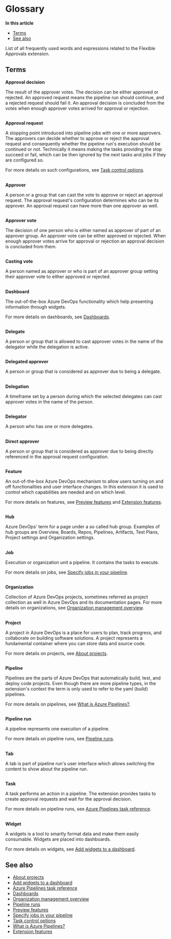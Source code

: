 # Glossary

**In this article**
- [Terms](#terms)
- [See also](#see-also)

List of all frequently used words and expressions related to the Flexible Approvals extension.

## Terms

**Approval decision**

The result of the approver votes. The decision can be either approved or rejected.
An approved request means the pipeline run should continue, and a rejected request should fail it.
An approval decision is concluded from the votes when enough approver votes arrived for approval or rejection.

##

**Approval request**

A stopping point introduced into pipeline jobs with one or more approvers.
The approvers can decide whether to approve or reject the approval request and consequently whether the pipeline run's execution should be continued or not.
Technically it means making the tasks providing the stop succeed or fail, 
which can be then ignored by the next tasks and jobs if they are configured so.

For more details on such configurations, see 
[Task control options](https://learn.microsoft.com/en-us/azure/devops/pipelines/process/tasks?view=azure-devops#task-control-options).

##

**Approver**

A person or a group that can cast the vote to approve or reject an approval request.
The approval request's configuration determines who can be its approver.
An approval request can have more than one approver as well.

##

**Approver vote**

The decision of one person who is either named as approver of part of an approver group.
An approver vote can be either approved or rejected.
When enough approver votes arrive for approval or rejection an approval decision is concluded from them.

##

**Casting vote**

A person named as approver or who is part of an approver group setting their approver vote to either approved or rejected.

##

**Dashboard**

The out-of-the-box Azure DevOps functionality which help presenting information through widgets.

For more details on dashboards, see [Dashboards](https://learn.microsoft.com/en-us/azure/devops/report/dashboards/overview?view=azure-devops).

##

**Delegate**

A person or group that is allowed to cast approver votes in the name of the delegator while the delegation is active.

##

**Delegated approver**

A person or group that is considered as approver due to being a delegate.

##

**Delegation**

A timeframe set by a person during which the selected delegates can cast approver votes in the name of the person.

##

**Delegator**

A person who has one or more delegates.

##

**Direct approver**

A person or group that is considered as approver due to being directly referenced in the approval request configuration.

##

**Feature**

An out-of-the-box Azure DevOps mechanism to allow users turning on and off functionalities and user interface changes.
In this extension it is used to control which capabilities are needed and on which level. 

For more details on features, see [Preview features](https://learn.microsoft.com/en-us/azure/devops/project/navigation/preview-features?view=azure-devops) and
[Extension features](/flexible-approvals/common/extension-features.md).

##

**Hub**

Azure DevOps' term for a page under a so called hub group.
Examples of hub groups are Overview, Boards, Repos, Pipelines, Artifacts, Test Plans, Project settings and Organization settings.

##

**Job**

Execution or organization unit a pipeline. It contains the tasks to execute.

For more details on jobs, see [Specify jobs in your pipeline](https://learn.microsoft.com/en-us/azure/devops/pipelines/process/phases?view=azure-devops).

##

**Organization**

Collection of Azure DevOps projects, sometimes referred as project collection as well in Azure DevOps and its documentation pages.
For more details on organizations, see 
[Organization management overview](https://learn.microsoft.com/en-us/azure/devops/organizations/accounts/organization-management?view=azure-devops).

##

**Project**

A project in Azure DevOps is a place for users to plan, track progress, and collaborate on building software solutions. 
A project represents a fundamental container where you can store data and source code.

For more details on projects, see [About projects](https://learn.microsoft.com/en-us/azure/devops/organizations/projects/about-projects?view=azure-devops).

##

**Pipeline**

Pipelines are the parts of Azure DevOps that automatically build, test, and deploy code projects.
Even though there are more pipeline types, in the extension's context the term is only used to refer to the yaml (build) pipelines.

For more details on pipelines, see 
[What is Azure Pipelines?](https://learn.microsoft.com/en-us/azure/devops/pipelines/get-started/what-is-azure-pipelines?view=azure-devops).

##

**Pipeline run**

A pipeline represents one execution of a pipeline.

For more details on pipeline runs, see [Pipeline runs](https://learn.microsoft.com/en-us/azure/devops/pipelines/process/runs?view=azure-devops).

##

**Tab**

A tab is part of pipeline run's user interface which allows switching the content to show about the pipeline run.

##

**Task**

A task performs an action in a pipeline. The extension provides tasks to create approval requests and wait for the approval decision.

For more details on pipeline runs, see [Azure Pipelines task reference](https://learn.microsoft.com/en-us/azure/devops/pipelines/tasks/reference/?view=azure-pipelines).

##

**Widget**

A widgets is a tool to smartly format data and make them easily consumable. Widgets are placed into dashboards.

For more details on widgets, see [Add widgets to a dashboard](https://learn.microsoft.com/en-us/azure/devops/report/dashboards/add-widget-to-dashboard).

## See also

- [About projects](https://learn.microsoft.com/en-us/azure/devops/organizations/projects/about-projects?view=azure-devops)
- [Add widgets to a dashboard](https://learn.microsoft.com/en-us/azure/devops/report/dashboards/add-widget-to-dashboard)
- [Azure Pipelines task reference](https://learn.microsoft.com/en-us/azure/devops/pipelines/tasks/reference/?view=azure-pipelines)
- [Dashboards](https://learn.microsoft.com/en-us/azure/devops/report/dashboards/overview?view=azure-devops)
- [Organization management overview](https://learn.microsoft.com/en-us/azure/devops/organizations/accounts/organization-management?view=azure-devops)
- [Pipeline runs](https://learn.microsoft.com/en-us/azure/devops/pipelines/process/runs?view=azure-devops)
- [Preview features](https://learn.microsoft.com/en-us/azure/devops/project/navigation/preview-features?view=azure-devops)
- [Specify jobs in your pipeline](https://learn.microsoft.com/en-us/azure/devops/pipelines/process/phases?view=azure-devops)
- [Task control options](https://learn.microsoft.com/en-us/azure/devops/pipelines/process/tasks?view=azure-devops#task-control-options)
- [What is Azure Pipelines?](https://learn.microsoft.com/en-us/azure/devops/pipelines/get-started/what-is-azure-pipelines?view=azure-devops)
- [Extension features](/flexible-approvals/common/extension-features.md)